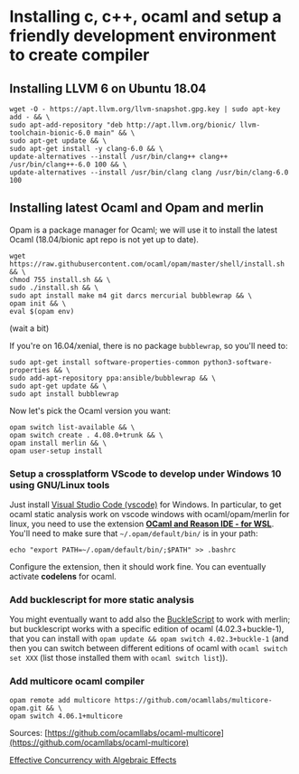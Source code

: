 # Installing c, c++, ocaml and setup a friendly development environment to create compiler

## Installing LLVM 6 on Ubuntu 18.04

    wget -O - https://apt.llvm.org/llvm-snapshot.gpg.key | sudo apt-key add - && \
    sudo apt-add-repository "deb http://apt.llvm.org/bionic/ llvm-toolchain-bionic-6.0 main" && \
    sudo apt-get update && \
    sudo apt-get install -y clang-6.0 && \
    update-alternatives --install /usr/bin/clang++ clang++ /usr/bin/clang++-6.0 100 && \
    update-alternatives --install /usr/bin/clang clang /usr/bin/clang-6.0 100

## Installing latest Ocaml and Opam and merlin

Opam is a package manager for Ocaml; we will use it to install the latest Ocaml (18.04/bionic apt repo is not yet up to date).

    wget https://raw.githubusercontent.com/ocaml/opam/master/shell/install.sh && \
    chmod 755 install.sh && \
    sudo ./install.sh && \
    sudo apt install make m4 git darcs mercurial bubblewrap && \
    opam init && \
    eval $(opam env)

(wait a bit)

If you're on 16.04/xenial, there is no package `bubblewrap`, so you'll need to:

    sudo apt-get install software-properties-common python3-software-properties && \
    sudo add-apt-repository ppa:ansible/bubblewrap && \
    sudo apt-get update && \
    sudo apt install bubblewrap

Now let's pick the Ocaml version you want:

    opam switch list-available && \
    opam switch create . 4.08.0+trunk && \
    opam install merlin && \
    opam user-setup install

### Setup a crossplatform VScode to develop under Windows 10 using GNU/Linux tools

Just install [Visual Studio Code (vscode)](https://code.visualstudio.com/) for Windows.
In particular, to get ocaml static analysis work on vscode windows with ocaml/opam/merlin for linux, you need to use the extension
[**OCaml and Reason IDE - for WSL**](https://marketplace.visualstudio.com/items?itemName=raiscui.reasonml-wsl).
You'll need to make sure that `~/.opam/default/bin/` is in your path:

    echo "export PATH=~/.opam/default/bin/;$PATH" >> .bashrc

Configure the extension, then it should work fine. You can eventually activate **codelens** for ocaml.

### Add bucklescript for more static analysis

You might eventually want to add also the [BuckleScript](https://github.com/BuckleScript/bucklescript/wiki/Installation) to work with merlin; but bucklescript works with a specific edition of ocaml (4.02.3+buckle-1), that you can install with `opam update && opam switch 4.02.3+buckle-1` (and then you can switch between different editions of ocaml with `ocaml switch set XXX` (list those installed them with `ocaml switch list`)).

### Add multicore ocaml compiler

    opam remote add multicore https://github.com/ocamllabs/multicore-opam.git && \
    opam switch 4.06.1+multicore
Sources: [https://github.com/ocamllabs/ocaml-multicore](https://github.com/ocamllabs/ocaml-multicore)

[Effective Concurrency with Algebraic Effects](http://kcsrk.info/ocaml/multicore/2015/05/20/effects-multicore/)
